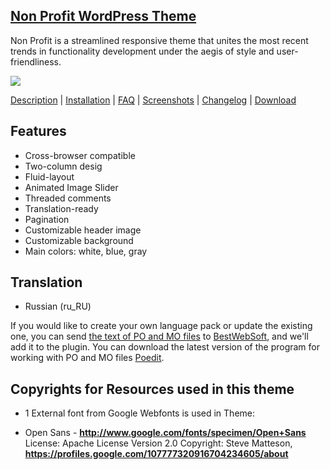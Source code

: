 <a href="http://bestwebsoft.com/products/non-profit/" target=_blank>Non Profit WordPress Theme</a>
-----------------------------

Non Profit is a streamlined responsive theme that unites the most recent trends in functionality development under the aegis of style and user-friendliness.

<img src="http://bestwebsoft.com/wp-content/uploads/2015/01/xnon-profit-wp-banner.jpg.pagespeed.ic.dTCvxsmYFq.jpg" />

<a href="http://bestwebsoft.com/products/non-profit/description" target=_blank>Description</a> | 
<a href="http://bestwebsoft.com/products/non-profit/installation" target=_blank>Installation</a> | 
<a href="http://bestwebsoft.com/products/non-profit/faq" target=_blank>FAQ</a> | 
<a href="http://bestwebsoft.com/products/non-profit/screenshots" target=_blank>Screenshots</a> | 
<a href="http://bestwebsoft.com/products/non-profit/changelog" target=_blank>Changelog</a> | 
<a href="http://bestwebsoft.com/products/non-profit/download" target=_blank>Download</a>


Features
----------------------------------
* Cross-browser compatible
* Two-column desig
* Fluid-layout
* Animated Image Slider
* Threaded comments
* Translation-ready
* Pagination
* Customizable header image
* Customizable background
* Main colors: white, blue, gray

Translation
---------------------------------
* Russian (ru_RU)

If you would like to create your own language pack or update the existing one, you can send <a href="http://codex.wordpress.org/Translating_WordPress" target="_blank">the text of PO and MO files</a> to <a href="http://support.bestwebsoft.com" target="_blank">BestWebSoft</a>, and we'll add it to the plugin. You can download the latest version of the program for working with PO and MO files <a href="http://www.poedit.net/download.php" target="_blank">Poedit</a>.

Copyrights for Resources used in this theme
------------------------------------
* 1 External font from Google Webfonts is used in Theme:
- Open Sans - <strong>http://www.google.com/fonts/specimen/Open+Sans</strong>
License: Apache License Version 2.0
Copyright: Steve Matteson, <strong>https://profiles.google.com/107777320916704234605/about</strong>


